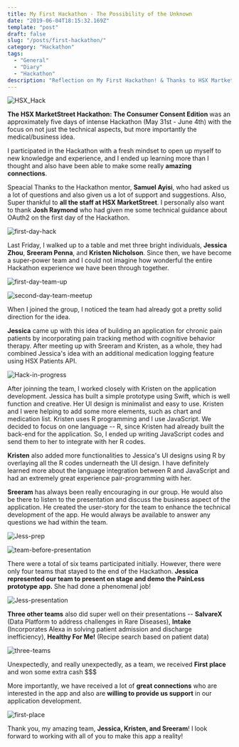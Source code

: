 ```yaml
---
title: My First Hackathon - The Possibility of the Unknown
date: "2019-06-04T18:15:32.169Z"
template: "post"
draft: false
slug: "/posts/first-hackathon/"
category: "Hackathon"
tags:
  - "General"
  - "Diary"
  - "Hackathon"
description: "Reflection on My First Hackathon! & Thanks to HSX MartketStreet for this amazing opportunity!"
---
```

  ![HSX_Hack](/media/HSX-Hackathon-2019/HSX_Hack.jpeg)  

**The HSX MarketStreet Hackathon: The Consumer Consent Edition** was an approximately five days of intense Hackathon (May 31st - June 4th) with the focus on not just the technical aspects, but more importantly the medical/business idea. 

I participated in the Hackathon with a fresh mindset to open up myself to new knowledge and experience, and I ended up learning more than I thought and also have been able to make some really **amazing connections**. 

Speacial Thanks to the Hackathon mentor, **Samuel Ayisi**, who had asked us a lot of questions and also given us a lot of support and suggestions. Also, Super thankful to **all the staff at HSX MarketStreet**. I personally also want to thank **Josh Raymond** who had given me some technical guidance about OAuth2 on the first day of the Hackathon. 

  ![first-day-hack](/media/HSX-Hackathon-2019/first-day-hack.jpg)  

Last Friday, I walked up to a table and met three bright individuals, **Jessica Zhou**, **Sreeram Penna**, and **Kristen Nicholson**. Since then, we have become a super-power team and I could not imagine how wonderful the entire Hackathon experience we have been through together. 

  ![first-day-team-up](/media/HSX-Hackathon-2019/first-day-team-up.jpg)  

  ![second-day-team-meetup](/media/HSX-Hackathon-2019/second-day-team-meetup.jpg) 


When I joined the group, I noticed the team had already got a pretty solid direction for the idea. 

**Jessica** came up with this idea of building an application for chronic pain patients by incorporating pain tracking method with cognitive behavior therapy. After meeting up with Sreeram and Kristen, as a whole, they had combined Jessica's idea with an additional medication logging feature using HSX Patients API.

  ![Hack-in-progress](/media/HSX-Hackathon-2019/Hack-in-progress.jpeg) 

After joinning the team, I worked closely with Kristen on the application development. Jessica has built a simple prototype using Swift, which is well function and creative. Her UI design is minimalist and easy to use. Kristen and I were helping to add some more elements, such as chart and medication list. Kristen uses R programming and I use JavaScript. We decided to focus on one language -- R, since Kristen had already built the back-end for the application. So, I ended up writing JavaScript codes and send them to her to integrate with her R codes. 

**Kristen** also added more functionalities to Jessica's UI designs using R by overlaying all the R codes underneath the UI design. I have definitely learned more about the language integration between R and JavaScript and had an extremely great experience pair-programming with her. 

**Sreeram** has always been really encouraging in our group. He would also be there to listen to the presentation and discuss the business aspect of the application. He created the user-story for the team to enhance the technical development of the app. He would always be available to answer any questions we had within the team.

  ![Jess-prep](/media/HSX-Hackathon-2019/Jess-prep.jpeg) 

<!-- A group photo before the presenation -->
  ![team-before-presentation](/media/HSX-Hackathon-2019/team-before-presentation.jpg)  

 
There were a total of six teams participated initially. However, there were only four teams that stayed to the end of the Hackathon. **Jessica represented our team to present on stage and demo the PainLess prototype app.** She had done a phenomenal job!

<!-- Image of Jessica on stage  -->
  ![Jess-presentation](/media/HSX-Hackathon-2019/Jess-presentation.jpg)  

**Three other teams** also did super well on their presentations -- **SalvareX** (Data Platform to address challenges in Rare Diseases), **Intake** (Incorporates Alexa in solving patient admission and discharge inefficiency), **Healthy For Me!** (Recipe search based on patient data)

<!-- Other teams photos -->
  ![three-teams](/media/HSX-Hackathon-2019/three-teams.jpg)  

Unexpectedly, and really unexpectedly, as a team, we received **First place** and won some extra cash $$$

More importantly, we have received a lot of **great connections** who are interested in the app and also are **willing to provide us support** in our application development. 

<!-- first-place -->
  ![first-place](/media/HSX-Hackathon-2019/first-place.jpg)  

Thank you, my amazing team, **Jessica, Kristen, and Sreeram**! I look forward to working with all of you to make this app a reality! 





